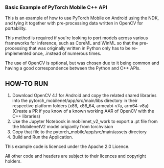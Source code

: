 ### Basic Example of PyTorch Mobile C++ API

This is an example of how to use PyTorch Mobile on Android using the NDK, and tying it
together with pre-processing data written in OpenCV for portability.

This method is required if you're looking to port models across various frameworks for
inference, such as CoreML and WinML so that the pre-processing that was originally written
in Python only has to be re-implemented once, .instead of numerous times.

The use of OpenCV is optional, but was chosen due to it being common and having a good 
correspondence between the Python and C++ APIs.

## HOW-TO RUN

1. Download OpenCV 4.1 for Android and copy the related shared libraries
   into the pytorch_mobilenet/app/src/main/libs directory in
   their respective platform folders (x86, x86_64, armeabi-v7a, arm64-v8a)  (Create a PR if you
   know of a known working AAR of OpenCV with the C++ libraries)
1. Use the Jupyter Notebook in mobilenet_v2_work to export a .pt file from the MobilenetV2 model 
   origianlly from torchvision
1. Copy that file to the pytorch_mobile/app/src/main/assets directory
1. Build and Run the Application.


This example code is licenced under the Apache 2.0 Licence.

All other code and headers are subject to their licences and copyright holders.

